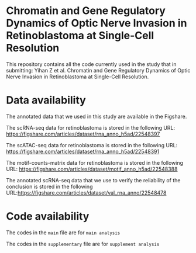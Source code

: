# Chromatin and Gene Regulatory Dynamics of Optic Nerve Invasion in Retinoblastoma at Single-Cell Resolution
This repository contains all the code currently used in the study that in submitting: Yihan Z et al. Chromatin and Gene Regulatory Dynamics of Optic Nerve Invasion in Retinoblastoma at Single-Cell Resolution.

# Data availability
The annotated data that we used in this study are available in the Figshare.

The scRNA-seq data for retinoblastoma is stored in the following URL:
https://figshare.com/articles/dataset/rna_anno_h5ad/22548397

The scATAC-seq data for retinoblastoma is stored in the following URL:
https://figshare.com/articles/dataset/rna_anno_h5ad/22548391

The motif-counts-matrix data for retinoblastoma is stored in the following URL:
https://figshare.com/articles/dataset/motif_anno_h5ad/22548388

The annotated scRNA-seq data that we use to verify the reliability of the conclusion is stored in the following URL:https://figshare.com/articles/dataset/val_rna_anno/22548478

# Code availability
The codes in the `main` file are for `main analysis`

The codes in the `supplementary` file are for `supplement analysis`
